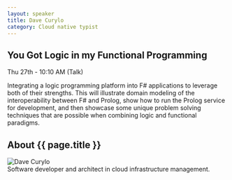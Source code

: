 ```yaml
---
layout: speaker
title: Dave Curylo
category: Cloud native typist
---
```


<div class="row">
    <div class="col-md-6">
        <div class="speaker-talk">
            <div class="section-head">
                <h2 class="header-title">You Got Logic in my Functional Programming</h2>
                    <p class="header-desc">Thu 27th - 10:10 AM (Talk)</p>
            </div>
            <div>
                <p>
                    Integrating a logic programming platform into F# applications to leverage both of their strengths. This will illustrate domain modeling of the interoperability between F# and Prolog, show how to run the Prolog service for development, and then showcase some unique problem solving techniques that are possible when combining logic and functional paradigms.
                </p>
            </div>
        </div>
    </div>
</div><!-- /.row -->
<div class="row">
    <div class="col-md-12">
        <div class="speaker-about">
            <div class="section-head">
                <h2 class="header-title">About {{ page.title }}</h2>
                <p class="header-desc">
                    <a href="https://twitter.com/i_no_see_pound"><i class="fab fa-twitter"></i></a>
					<a href="https://github.com/ninjarobot"><i class="fab fa-github-alt"></i></a>
                </p>					
            </div>
            <div class="row">
                <div class="col-md-2">
                    <img src="{{ site.baseurl }}public/assets/speakers/2018/dave-curylo.JPG" alt="Dave Curylo" />
                </div>
                <div class="col-md-10">
                    Software developer and architect in cloud infrastructure management.
                </div>
            </div>       
        </div>
    </div>
</div>